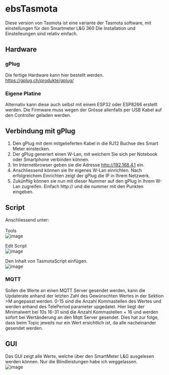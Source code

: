 # ebsTasmota
Diese version von Tasmota ist eine variante der Tasmota software, mit einstellungen für den Smartmeter L&G 360 
Die Installation und Einstelleungen sind relativ einfach. 

## Hardware 
### gPlug
Die fertige Hardware kann hier bestellt werden. https://gplug.ch/produkte/gplug/

### Eigene Platine
Alternativ kann diese auch selbst mit einem ESP32 oder ESP8266 erstellt werden. 
Die Firmware muss wegen der Grösse allenfalls per USB Kabel auf den Controller geladen werden. 

## Verbindung mit gPlug
1. Den gPlug mit dem mitgelieferten Kabel in die RJ12 Buchse des Smart Meter einstecken.
2. Der gPlug generiert einen W-Lan, mit welchem Sie sich per Notebook oder Smartphone verbinden können.
3. Im Internetbrowser geben sie die Adresse http://192.168.4.1 ein.
4. Anschliessend können sie Ihr eigenes W-Lan einrichten. Nach erfolgreichem Einrichten zeigt der gPlug die IP in Ihrem Netzwerk.
5. Zukünftig können sie nun mit dieser Nummer auf den gPlug in Ihrem W-Lan zugreifen. Einfach http:// und die nummer mit den Punkten eingeben.

## Script
Anschliessend unter: \
\
Tools \
![image](https://github.com/NikLuy/ebsTasmota/assets/7451747/9fd86a51-58a3-4d80-9c52-2e82832a23ea)

Edit Script \
![image](https://github.com/NikLuy/ebsTasmota/assets/7451747/856d40e3-f778-4f03-aeaf-6496f9e38ba2)

Den Inhalt von TasmotaScript einfügen. \
![image](https://github.com/NikLuy/ebsTasmota/assets/7451747/7e514ff7-416e-465b-9ebd-ba3c168a32c1)

### MQTT
Sollen die Werte an einen MQTT Server gesendet werden, kann die Updaterate anhand der letzten Zahl des Gewünschten Wertes in der Sektion >M angepasst werden.
0-15 sind die Anzahl Kommastellen des Wertes und werden anhand des TelePeriod parameter upgedatet. Hier liegt der Minimalwert bei 10s
16-31 sind die Anzahl Kommastellen + 16 und werden sofort bei Wertänderung an den Mqtt Server gesendet. Dies hat zur folge, dass beim Topic jeweils nur ein Wert ersichtlich ist, da alle nacheinander gesendet werden.

## GUI
Das GUI zeigt alle Werte, welche über den SmartMeter L&G ausgelesen werden können. 
Nur die Blindleistungen habe ich weggelassen. \
![image](https://github.com/NikLuy/ebsTasmota/assets/7451747/e2b9d342-4ddb-4041-a1db-78ddab48bee7)

